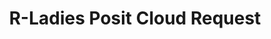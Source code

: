---
type: redirect
redirect: https://airtable.com/app9vLIWRZAaH2D1Y/shrRFZO7zRNtSrkda
title: "R-Ladies Posit Cloud Request"
slug: /form/posit-cloud-request
---
